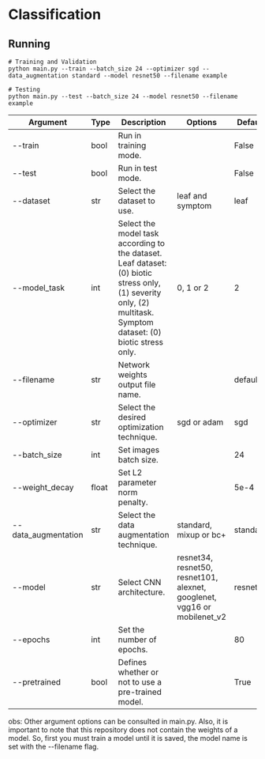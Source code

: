 # Classification

## Running

```
# Training and Validation
python main.py --train --batch_size 24 --optimizer sgd --data_augmentation standard --model resnet50 --filename example

# Testing
python main.py --test --batch_size 24 --model resnet50 --filename example
```

| Argument           | Type       | Description       | Options       | Default     | 
| ------------------ | ---------- | ----------------- | ------------- | ----------- |
|--train             | bool       | Run in training mode. | | False |
|--test              | bool       | Run in test mode. | | False |
|--dataset           | str        | Select the dataset to use. | leaf and symptom	| leaf |
|--model_task        | int        | Select the model task according to the dataset. Leaf dataset: (0) biotic stress only, (1) severity only, (2) multitask. Symptom dataset: (0) biotic stress only. | 0, 1 or 2 | 2 |
|--filename          | str        | Network weights output file name. | | default|
|--optimizer         | str        | Select the desired optimization technique. | sgd or adam | sgd |
|--batch_size        | int        | Set images batch size. | | 24 |
|--weight_decay      | float      | Set L2 parameter norm penalty. | | 5e-4 |
|--data_augmentation | str        | Select the data augmentation technique. | standard, mixup or bc+ | standard |
|--model             | str        | Select CNN architecture. | resnet34, resnet50, resnet101, alexnet, googlenet, vgg16 or mobilenet_v2 | resnet50 |
|--epochs            | int        | Set the number of epochs. | | 80 |
|--pretrained        | bool       | Defines whether or not to use a pre-trained model. | | True |

obs: Other argument options can be consulted in main.py. Also, it is important to note that this repository does not contain the weights of a model. So, first you must train a model until it is saved, the model name is set with the --filename flag.
